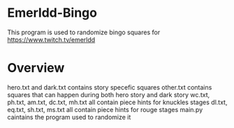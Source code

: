 # Emerldd-Bingo
This program is used to randomize bingo squares for https://www.twitch.tv/emerldd

# Overview
hero.txt and dark.txt contains story specefic squares
other.txt contains squares that can happen during both hero story and dark story
wc.txt, ph.txt, am.txt, dc.txt, mh.txt all contain piece hints for knuckles stages
dl.txt, eq.txt, sh.txt, ms.txt all contain piece hints for rouge stages
main.py caintains the program used to randomize it
